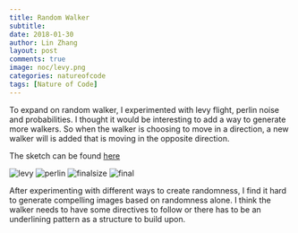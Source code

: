 ```yaml
---
title: Random Walker
subtitle:
date: 2018-01-30
author: Lin Zhang
layout: post
comments: true
image: noc/levy.png
categories: natureofcode
tags: [Nature of Code]
---
```


To expand on random walker, I experimented with levy flight, perlin noise and probabilities. I thought it would be interesting to add a way to generate more walkers. So when the walker is choosing to move in a direction, a new walker will is added that is moving in the opposite direction.

The sketch can be found [here](http://alpha.editor.p5js.org/linzhang/sketches/BJdMEdTSz)

![levy]({{site.baseurl}}/images/noc/levy.png)
![perlin]({{site.baseurl}}/images/noc/perlin.png)
![finalsize]({{site.baseurl}}/images/noc/finalsize.png)
![final]({{site.baseurl}}/images/noc/final.png)

After experimenting with different ways to create randomness, I find it hard to generate compelling images based on randomness alone. I think the walker needs to have some directives to follow or there has to be an underlining pattern as a structure to build upon.
